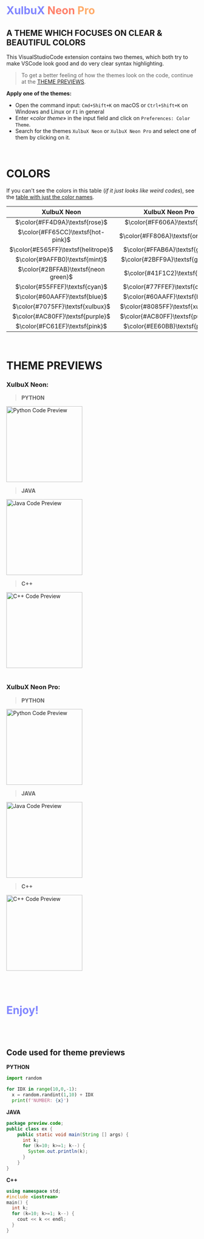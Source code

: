 # <span style="color:#8085FF"><b>XulbuX</b></span> <span style="color:#FF806A">Neon</span> <span style="color:#FFAB6A">Pro</span>

## A THEME WHICH FOCUSES ON <span class='pink'>CLEAR & BEAUTIFUL COLORS</span>

This VisualStudioCode extension contains two themes, which both try to make VSCode look good and do very clear syntax highlighting.

> To get a better feeling of how the themes look on the code, continue at the [THEME PREVIEWS](#previews).

**Apply one of the themes:**

* Open the command input: `Cmd+Shift+K` on macOS or `Ctrl+Shift+K` on Windows and Linux or `F1` in general
* Enter «*color theme*» in the input field and click on `Preferences: Color Theme`.
* Search for the themes `XulbuX Neon` or `XulbuX Neon Pro` and select one of them by clicking on it.

<br>

# COLORS

If you can't see the colors in this table (*if it just looks like weird codes*), see the [table with just the color names](https://github.com/XulbuX-dev/VisualStudioCode/blob/main/vscode-theme-xulbux-pro/ColorsUsedInTheme.md).

|             XulbuX Neon              |         XulbuX Neon Pro          |
|                 :--:                 |              :--:                |
| $\color{#FF4D9A}\textsf{rose}$       | $\color{#FF606A}\textsf{red}$    |
| $\color{#FF65CC}\textsf{hot-pink}$   | $\color{#FF806A}\textsf{orange}$ |
| $\color{#E565FF}\textsf{helitrope}$  | $\color{#FFAB6A}\textsf{gold}$   |
| $\color{#9AFFB0}\textsf{mint}$       | $\color{#2BFF9A}\textsf{green}$  |
| $\color{#2BFFAB}\textsf{neon green}$ | $\color{#41F1C2}\textsf{teal}$   |
| $\color{#55FFEF}\textsf{cyan}$       | $\color{#77FFEF}\textsf{cyan}$   |
| $\color{#60AAFF}\textsf{blue}$       | $\color{#60AAFF}\textsf{blue}$   |
| $\color{#7075FF}\textsf{xulbux}$     | $\color{#8085FF}\textsf{xulbux}$ |
| $\color{#AC80FF}\textsf{purple}$     | $\color{#AC80FF}\textsf{purple}$ |
| $\color{#FC61EF}\textsf{pink}$       | $\color{#EE60BB}\textsf{pink}$   |

<br>

# <span id="previews">THEME PREVIEWS</span>

### <b>XulbuX Neon:</b>

> **PYTHON**

<img src="https://github.com/XulbuX-dev/VisualStudioCode/tree/main/vscode-theme-xulbux-pro/preview/img/python_neon.png" alt="Python Code Preview" width="auto" height="200" align="center"></img><br>

> **JAVA**

<img src="https://github.com/XulbuX-dev/VisualStudioCode/tree/main/vscode-theme-xulbux-pro/preview/img/java_neon.png" alt="Java Code Preview" width="auto" height="200" align="center"></img><br>

> **C++**

<img src="https://github.com/XulbuX-dev/VisualStudioCode/tree/main/vscode-theme-xulbux-pro/preview/img/cpp_neon.png" alt="C++ Code Preview" width="auto" height="200" align="center"></img><br><br>



### <b>XulbuX Neon Pro:</b>

> **PYTHON**

<img src="https://github.com/XulbuX-dev/VisualStudioCode/tree/main/vscode-theme-xulbux-pro/preview/img/python_neon-pro.png" alt="Python Code Preview" width="auto" height="200" align="center"></img><br>

> **JAVA**

<img src="https://github.com/XulbuX-dev/VisualStudioCode/tree/main/vscode-theme-xulbux-pro/preview/img/java_neon-pro.png" alt="Java Code Preview" width="auto" height="200" align="center"></img><br>

> **C++**

<img src="https://github.com/XulbuX-dev/VisualStudioCode/tree/main/vscode-theme-xulbux-pro/preview/img/cpp_neon-pro.png" alt="C++ Code Preview" width="auto" height="200" align="center"></img><br>

<br>
<br>


# <span style="color:#8085FF">Enjoy!</span>


<br>
<br>

## Code used for theme previews

**PYTHON**
```python
import random

for IDX in range(10,0,-1):
  x = random.randint(1,10) + IDX
  print(f'NUMBER: {x}')
```

**JAVA**

```java
package preview.code;
public class ex {
    public static void main(String [] args) {
      int k;
      for (k=10; k>=1; k--) {
        System.out.println(k);
      }
    }
}
```

**C++**

```cpp
using namespace std;
#include <iostream>
main() {
  int k;
  for (k=10; k>=1; k--) {
    cout << k << endl;
  }
}
```
